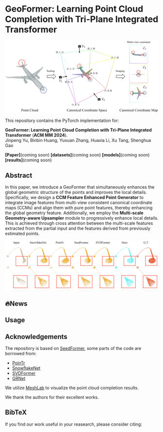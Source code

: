 # GeoFormer: Learning Point Cloud Completion with Tri-Plane Integrated Transformer

![Illustration of the geometry-consistent tri-plane projection in our GeoFormer.](./figures/teaser.png)

This repository contains the PyTorch implementation for:

**GeoFormer: Learning Point Cloud Completion with Tri-Plane Integrated Transformer** (**ACM MM 2024**).  
Jinpeng Yu, Binbin Huang, Yuxuan Zhang, Huaxia Li, Xu Tang, Shenghua Gao

**[Paper]**(coming soon) **[datasets]**(coming soon) **[models]**(coming soon) **[results]**(coming soon)

## Abstract
In this paper, we introduce a GeoFormer that simultaneously enhances the global geometric structure of the points and improves the local details. Specifically, we design a **CCM Feature Enhanced Point Generator** to integrate image features from multi-view consistent canonical coordinate maps (CCMs) and align them with pure point features, thereby enhancing the global geometry feature. Additionally, we employ the **Multi-scale Geometry-aware Upsampler** module to progressively enhance local details. This is achieved through cross attention between the multi-scale features extracted from the partial input and the features derived from previously estimated points.

![Visual comparison with recent methods on ShapeNet55 dataset.](./figures/shapenet55-result.png)

## 🔥News

## Usage

## Acknowledgements
The repository is based on [SeedFormer](https://github.com/hrzhou2/seedformer), some parts of the code are borrowed from:
- [PoinTr](https://github.com/yuxumin/PoinTr)
- [SnowflakeNet](https://github.com/AllenXiangX/SnowflakeNet)
- [SVDFormer](https://github.com/czvvd/SVDFormer_PointSea)
- [GRNet](https://github.com/hzxie/GRNet)

We utilize [MeshLab](https://github.com/cnr-isti-vclab/meshlab) to visualize the point cloud completion results.

We thank the authors for their excellent works.

## BibTeX
If you find our work useful in your reasearch, please consider citing:
```
```